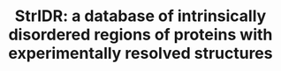 ---
title: "StrIDR: a database of intrinsically disordered regions of proteins with experimentally resolved structures"
authors: " **K. Majila, S. Viswanath** "
journal: "bioRxiv"
pub_date: "2024-08-26"
image: /static/img/pubpics/stridr.png
doi: https://doi.org/10.1101/2024.08.22.609111
pdf: https://www.biorxiv.org/content/10.1101/2024.08.22.609111v1
supplementary: https://www.biorxiv.org/content/biorxiv/early/2024/08/26/2024.08.22.609111/DC1/embed/media-1.pdf?download=true
website: https://github.com/isblab/stridr
database: https://isblab.ncbs.res.in/stridr
---